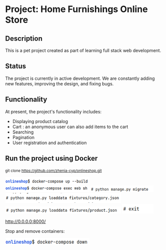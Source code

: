 # Project: Home Furnishings Online Store

## Description

This is a pet project created as part of learning full stack web development. 

## Status

The project is currently in active development. 
We are constantly adding new features, improving the design, and fixing bugs.

## Functionality

At present, the project's functionality includes:

- Displaying product catalog
- Cart :
  an anonymous user can also add items to the cart
- Searching
- Pagination
- User registration and authentication

## Run the project using Docker

<span style="font-size: 12px;">git clone https://github.com/zhenia-cyp/onlineshop.git</span>

<img src="https://github.com/zhenia-cyp/images-for-readme-files/blob/main/screenshots/screen1step.png" width="270"/>

<img src="https://github.com/zhenia-cyp/images-for-readme-files/blob/main/screenshots/screen2step.png" width="270"/>

<img src="https://github.com/zhenia-cyp/images-for-readme-files/blob/main/screenshots/screen3step.png" width="200"/>

<img src="https://github.com/zhenia-cyp/images-for-readme-files/blob/main/screenshots/scren3step.png" width="370"/>

<img src="https://github.com/zhenia-cyp/images-for-readme-files/blob/main/screenshots/screen4step.png" width="370"/>

<img src="https://github.com/zhenia-cyp/images-for-readme-files/blob/main/screenshots/screen5step.png" width="100"/>

http://0.0.0.0:8000/

Stop and remove containers:

<img src="https://github.com/zhenia-cyp/images-for-readme-files/blob/main/screenshots/screen7step.png" width="270"/>



